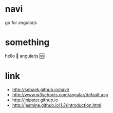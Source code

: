# navi
go for angularjs
# something
hello :wave: angularjs :ng:
# link
- http://sebaek.github.io/navi/
- http://www.w3schools.com/angular/default.asp
- http://jhipster.github.io
- http://jasmine.github.io/1.3/introduction.html
